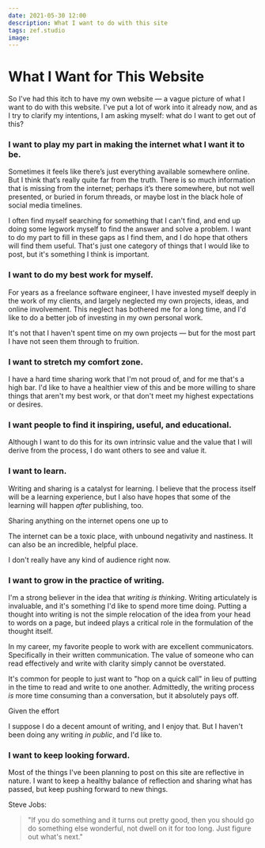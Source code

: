 ```yaml
---
date: 2021-05-30 12:00
description: What I want to do with this site
tags: zef.studio
image:
---
```


# What I Want for This Website

So I've had this itch to have my own website — a vague picture of what I want to
do with this website. I've put a lot of work into it already now, and as I try
to clarify my intentions, I am asking myself: what do I want to get out of this?

### I want to play my part in making the internet what I want it to be.

Sometimes it feels like there’s just everything available somewhere online. But
I think that’s really quite far from the truth. There is so much information
that is missing from the internet; perhaps it’s there somewhere, but not well
presented, or buried in forum threads, or maybe lost in the black hole of social
media timelines.

I often find myself searching for something that I can't find, and end up doing
some legwork myself to find the answer and solve a problem. I want to do my part
to fill in these gaps as I find them, and I do hope that others will find them
useful. That's just one category of things that I would like to post, but it's
something I think is important.

### I want to do my best work for myself.

For years as a freelance software engineer, I have invested myself deeply in the
work of my clients, and largely neglected my own projects, ideas, and online
involvement. This neglect has bothered me for a long time, and I'd like to do a
better job of investing in my own personal work.

It's not that I haven't spent time on my own projects — but for the most part I
have not seen them through to fruition.

### I want to stretch my comfort zone.

I have a hard time sharing work that I'm not proud of, and for me that's a high
bar. I'd like to have a healthier view of this and be more willing to share
things that aren't my best work, or that don't meet my highest expectations or
desires.

### I want people to find it inspiring, useful, and educational.

Although I want to do this for its own intrinsic value and the value that I will
derive from the process, I do want others to see and value it.

### I want to learn.

Writing and sharing is a catalyst for learning. I believe that the process
itself will be a learning experience, but I also have hopes that some of the
learning will happen _after_ publishing, too.

Sharing anything on the internet opens one up to

The internet can be a toxic place, with unbound negativity and nastiness. It can
also be an incredible, helpful place.

I don't really have any kind of audience right now.



### I want to grow in the practice of writing.

I'm a strong believer in the idea that _writing is thinking_. Writing
articulately is invaluable, and it's something I'd like to spend more time
doing. Putting a thought into writing is not the simple relocation of the idea
from your head to words on a page, but indeed plays a critical role in the
formulation of the thought itself.

In my career, my favorite people to work with are excellent communicators.
Specifically in their written communication. The value of someone who can read
effectively and write with clarity simply cannot be overstated.

It's common for people to just want to "hop on a quick call" in lieu of putting
in the time to read and write to one another. Admittedly, the writing process
_is_ more time consuming than a conversation, but it absolutely pays off.


Given the effort

I suppose I do a decent amount of writing, and I enjoy that. But I haven't been
doing any writing _in public_, and I'd like to.


### I want to keep looking forward.

Most of the things I've been planning to post on this site are reflective in
nature. I want to keep a healthy balance of reflection and sharing what has
passed, but keep pushing forward to new things.

Steve Jobs:

> "If you do something and it turns out pretty good, then you should go do
> something else wonderful, not dwell on it for too long. Just figure out what's
> next."

